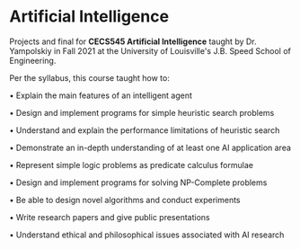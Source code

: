 # Artificial Intelligence
Projects and final for **CECS545 Artificial Intelligence** taught by Dr. Yampolskiy in Fall 2021 at the University of Louisville's J.B. Speed School of Engineering.

Per the syllabus, this course taught how to:

• Explain the main features of an intelligent agent

• Design and implement programs for simple heuristic search problems

• Understand and explain the performance limitations of heuristic search

• Demonstrate an in-depth understanding of at least one AI application area

• Represent simple logic problems as predicate calculus formulae

• Design and implement programs for solving NP-Complete problems

• Be able to design novel algorithms and conduct experiments

• Write research papers and give public presentations

• Understand ethical and philosophical issues associated with AI research
